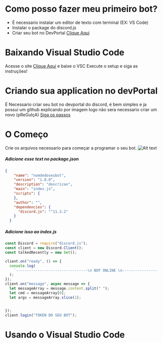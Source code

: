 # Como posso fazer meu primeiro bot?

- É necessario instalar um editor de texto com terminal (EX: VS Code)
- Instalar o package do discord.js
- Criar seu bot no DevPortal [Clique Aqui](https://discordapp.com/developers/applications)
# Baixando Visual Studio Code

Acesse o site [Clique Aqui](https://code.visualstudio.com/) e baixe o VSC
Execute o setup e siga as instruções!

# Criando sua application no devPortal

É Necessario criar seu bot no devportal do discord, é bem simples e ja possui um github explicando por imagem logo não sera necessario criar um novo (pReGuIçA)
[Siga os passos](https://github.com/reactiflux/discord-irc/wiki/Creating-a-discord-bot-&-getting-a-token) 

# O Começo

Crie os arquivos necessario para começar a programar o seu bot.
![Alt text](https://cdn.discordapp.com/attachments/682575921727012902/682609370244055055/unknown.png "Title")
##### Adicione esse text no package.json
```json
{
    "name": "nomdedoseubot",
    "version": "1.0.0",
    "description": "descricao",
    "main": "index.js",
    "scripts": {
    },
    "author": "",
    "dependencies": {
      "discord.js": "^11.3.2"
    }
  }
```

##### Adicione isso ao index.js 
```js
const Discord = require("discord.js");
const client = new Discord.Client();
const talkedRecently = new Set();

client.on("ready", () => {
  console.log(
    `---------------------------------\n BOT ONLINE \n---------------------------------`
  );
});
client.on("message", async message => {
  let messageArray = message.content.split(" ");
  let cmd = messageArray[0];
  let args = messageArray.slice(1);


});
client.login("TOKEN DO SEU BOT");
```

# Usando o Visual Studio Code
